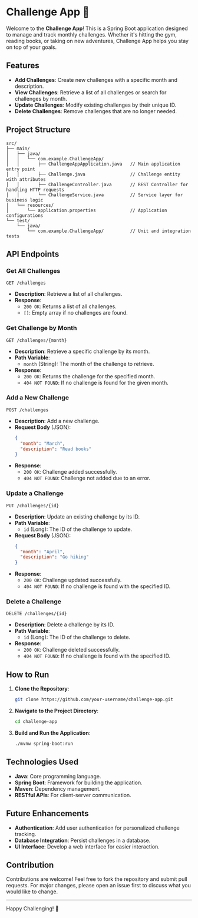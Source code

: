 # Challenge App 📝 

Welcome to the **Challenge App**! This is a Spring Boot application designed to manage and track monthly challenges. Whether it's hitting the gym, reading books, or taking on new adventures, Challenge App helps you stay on top of your goals.

## Features

- **Add Challenges**: Create new challenges with a specific month and description.
- **View Challenges**: Retrieve a list of all challenges or search for challenges by month.
- **Update Challenges**: Modify existing challenges by their unique ID.
- **Delete Challenges**: Remove challenges that are no longer needed.

## Project Structure

```plaintext
src/
├── main/
│   ├── java/
│   │   └── com.example.ChallengeApp/
│   │       ├── ChallengeAppApplication.java   // Main application entry point
│   │       ├── Challenge.java                 // Challenge entity with attributes
│   │       ├── ChallengeController.java       // REST Controller for handling HTTP requests
│   │       └── ChallengeService.java          // Service layer for business logic
│   └── resources/
│       └── application.properties             // Application configurations
└── test/
    └── java/
        └── com.example.ChallengeApp/          // Unit and integration tests
```

## API Endpoints

### Get All Challenges

```http
GET /challenges
```

- **Description**: Retrieve a list of all challenges.
- **Response**:
  - `200 OK`: Returns a list of all challenges.
  - `[]`: Empty array if no challenges are found.

### Get Challenge by Month

```http
GET /challenges/{month}
```

- **Description**: Retrieve a specific challenge by its month.
- **Path Variable**: 
  - `month` (String): The month of the challenge to retrieve.
- **Response**:
  - `200 OK`: Returns the challenge for the specified month.
  - `404 NOT FOUND`: If no challenge is found for the given month.

### Add a New Challenge

```http
POST /challenges
```

- **Description**: Add a new challenge.
- **Request Body** (JSON):
  ```json
  {
    "month": "March",
    "description": "Read books"
  }
  ```
- **Response**:
  - `200 OK`: Challenge added successfully.
  - `404 NOT FOUND`: Challenge not added due to an error.

### Update a Challenge

```http
PUT /challenges/{id}
```

- **Description**: Update an existing challenge by its ID.
- **Path Variable**:
  - `id` (Long): The ID of the challenge to update.
- **Request Body** (JSON):
  ```json
  {
    "month": "April",
    "description": "Go hiking"
  }
  ```
- **Response**:
  - `200 OK`: Challenge updated successfully.
  - `404 NOT FOUND`: If no challenge is found with the specified ID.

### Delete a Challenge

```http
DELETE /challenges/{id}
```

- **Description**: Delete a challenge by its ID.
- **Path Variable**:
  - `id` (Long): The ID of the challenge to delete.
- **Response**:
  - `200 OK`: Challenge deleted successfully.
  - `404 NOT FOUND`: If no challenge is found with the specified ID.

## How to Run

1. **Clone the Repository**:
   ```bash
   git clone https://github.com/your-username/challenge-app.git
   ```
2. **Navigate to the Project Directory**:
   ```bash
   cd challenge-app
   ```
3. **Build and Run the Application**:
   ```bash
   ./mvnw spring-boot:run
   ```

## Technologies Used

- **Java**: Core programming language.
- **Spring Boot**: Framework for building the application.
- **Maven**: Dependency management.
- **RESTful APIs**: For client-server communication.

## Future Enhancements

- **Authentication**: Add user authentication for personalized challenge tracking.
- **Database Integration**: Persist challenges in a database.
- **UI Interface**: Develop a web interface for easier interaction.

## Contribution

Contributions are welcome! Feel free to fork the repository and submit pull requests. For major changes, please open an issue first to discuss what you would like to change.

---

Happy Challenging! 🚀 



